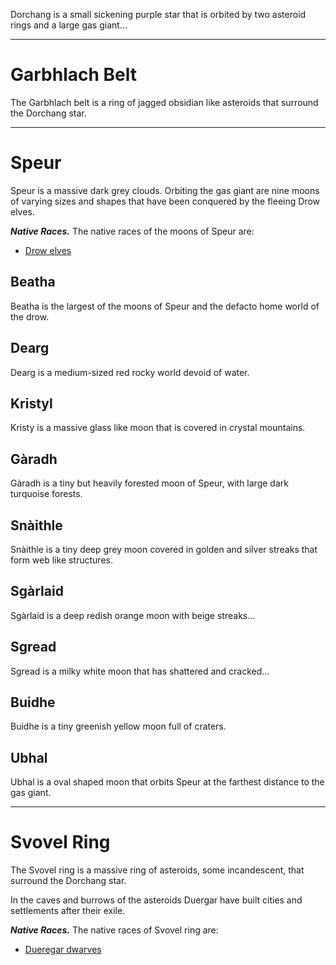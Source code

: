 Dorchang is a small sickening purple star that is orbited by two asteroid rings and a large gas giant...

___

# Garbhlach Belt
The Garbhlach belt is a ring of jagged obsidian like asteroids that surround the Dorchang star.

___

# Speur
Speur is a massive dark grey clouds. Orbiting the gas giant are nine moons of varying sizes and shapes that have been conquered by the fleeing Drow elves.

***Native Races.***
The native races of the moons of Speur are:
- [Drow elves](Elf#^bced8e)

## Beatha
Beatha is the largest of the moons of Speur and the defacto home world of the drow.

## Dearg
Dearg is a medium-sized red rocky world devoid of water.

## Kristyl
Kristy is a massive glass like moon that is covered in crystal mountains. 

## Gàradh
Gàradh is a tiny but heavily forested moon of Speur, with large dark turquoise forests.

## Snàithle
Snàithle is a tiny deep grey moon covered in golden and silver streaks that form web like structures.

## Sgàrlaid
Sgàrlaid is a deep redish orange moon with beige streaks...

## Sgread
Sgread is a milky white moon that has shattered and cracked...

## Buidhe
Buidhe is a tiny greenish yellow moon full of craters.

## Ubhal
Ubhal is a oval shaped moon that orbits Speur at the farthest distance to the gas giant.

___

# Svovel Ring
The Svovel ring is a massive ring of asteroids, some incandescent, that surround the Dorchang star.

In the caves and burrows of the asteroids Duergar have built cities and settlements after their exile.

***Native Races.***
The native races of Svovel ring are:
- [Dueregar dwarves](Dwarf#^0f43c3)
